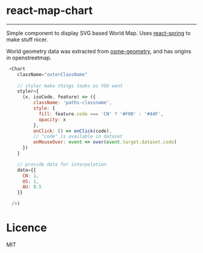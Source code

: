 # react-map-chart
----

Simple component to display SVG based World Map. Uses [react-spring](https://github.com/drcmda/react-spring) to make stuff nicer.

World geometry data was extracted from [osme-geometry](https://github.com/esosedi/osme-geometry), and 
has origins in openstreetmap. 

```js
 <Chart
    className="outerClassName"
    
    // styler make things looks as YOU want
    styler={
      (x, isoCode, feature) => ({
          className: 'paths-classname',
          style: {
            fill: feature.code === 'CN' ? '#F00' : '#44F',
            opacity: x
          },
          onClick: () => onClick(code),
          // "code" is available in dataset
          onMouseOver: event => over(event.target.dataset.code)
      })
    }

    // provide data for interpolation
    data={{
      CN: 1,
      US: 1,
      AU: 0.5
    }}

  />)
```

# Licence
MIT